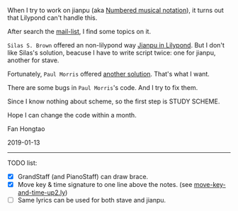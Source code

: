 When I try to work on jianpu (aka [Numbered musical notation](https://en.wikipedia.org/wiki/Numbered_musical_notation)), it turns out that Lilypond can't handle this.

After search the [mail-list](http://lilypond.1069038.n5.nabble.com/), I find some topics on it.

`Silas S. Brown` offered an non-lilypond way [Jianpu in Lilypond](http://people.ds.cam.ac.uk/ssb22/mwrhome/jianpu-ly.html). But I don't like Silas's solution, beacuse I have to write script twice: one for jianpu, another for stave.

Fortunately, `Paul Morris` offered [another solution](http://lilypond.1069038.n5.nabble.com/Jianpu-Notation-tp174685p175857.html). That's what I want.

There are some bugs in `Paul Morris`'s code. And I try to fix them.

Since I know nothing about scheme, so the first step is STUDY SCHEME.

Hope I can change the code within a month.

Fan Hongtao

2019-01-13

---

TODO list:

- [x] GrandStaff (and PianoStaff) can draw brace.
- [x] Move key & time signature to one line above the notes. (see [move-key-and-time-up2.ly](work/move-key-and-time-up2.ly))
- [ ] Same lyrics can be used for both stave and jianpu.
